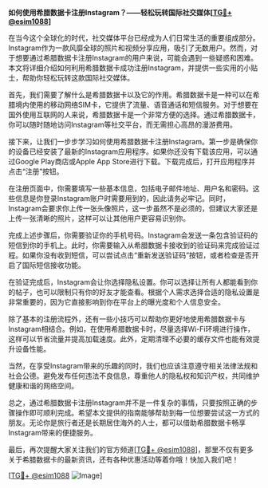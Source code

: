 **如何使用希腊数据卡注册Instagram？——轻松玩转国际社交媒体[[TG💪+ @esim1088](https://t.me/s/esim1088)]**

在当今这个全球化的时代，社交媒体平台已经成为人们日常生活的重要组成部分。Instagram作为一款风靡全球的照片和视频分享应用，吸引了无数用户。然而，对于想要通过希腊数据卡注册Instagram的用户来说，可能会遇到一些疑惑和困难。本文将详细介绍如何利用希腊数据卡成功注册Instagram，并提供一些实用的小贴士，帮助你轻松玩转这款国际社交媒体。

首先，我们需要了解什么是希腊数据卡以及它的作用。希腊数据卡是一种可以在希腊境内使用的移动网络SIM卡，它提供了流量、语音通话和短信服务。对于想要在国外使用互联网的人来说，希腊数据卡是一个非常方便的选择。通过希腊数据卡，你可以随时随地访问Instagram等社交平台，而无需担心高昂的漫游费用。

接下来，让我们一步步学习如何使用希腊数据卡注册Instagram。第一步是确保你的设备已经安装了最新的Instagram应用程序。如果你还没有下载该应用，可以通过Google Play商店或Apple App Store进行下载。下载完成后，打开应用程序并点击“注册”按钮。

在注册页面中，你需要填写一些基本信息，包括电子邮件地址、用户名和密码。这些信息是你登录Instagram账户时需要用到的，因此请务必牢记。同时，Instagram会要求你上传一张头像照片，这一步虽然不是必须的，但建议大家还是上传一张清晰的照片，这样可以让其他用户更容易识别你。

完成上述步骤后，你需要验证你的手机号码。Instagram会发送一条包含验证码的短信到你的手机上。此时，你需要输入从希腊数据卡接收到的验证码来完成验证过程。如果你没有收到短信，可以尝试点击“重新发送验证码”按钮，或者检查是否开启了国际短信接收功能。

在验证完成后，Instagram会让你选择隐私设置。你可以选择让所有人都能看到你的帖子，也可以限制只有你的好友才能查看。根据个人需求选择合适的隐私设置是非常重要的，因为它直接影响到你在平台上的曝光度和个人信息安全。

除了基本的注册流程外，还有一些小技巧可以帮助你更好地使用希腊数据卡与Instagram相结合。例如，在使用希腊数据卡时，尽量选择Wi-Fi环境进行操作，这样可以节省流量并提高加载速度。此外，定期清理不必要的缓存文件也能有效提升设备性能。

当然，在享受Instagram带来的乐趣的同时，我们也应该注意遵守相关法律法规和社会公德。避免发布任何违法不良信息，尊重他人的隐私权和知识产权，共同维护健康和谐的网络空间。

总之，通过希腊数据卡注册Instagram并不是一件复杂的事情，只要按照正确的步骤操作即可顺利完成。希望本文提供的指南能够帮助到每一位想要尝试这一方式的朋友。无论你是旅行者还是长期居住海外的人士，都可以借助希腊数据卡畅享Instagram带来的便捷服务。

最后，再次提醒大家关注我们的官方频道[[TG💪+ @esim1088](https://t.me/s/esim1088)]，那里不仅有更多关于希腊数据卡的最新资讯，还有各种优惠活动等着你哦！快加入我们吧！

[[TG💪+ @esim1088](https://t.me/s/esim1088) ![Image](https://i.postimg.cc/4NQfJmqS/Snipaste-2025-05-13-00-14-12.png)]